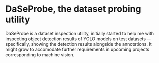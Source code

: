 # DaSeProbe, the dataset probing utility
DaSeProbe is a dataset inspection utility, initially started to help me with inspecting object detection results of YOLO models on test datasets -- specifically, showing the detection results alongside the annotations. It might grow to accomodate further requirements in upcoming projects corresponding to machine vision.